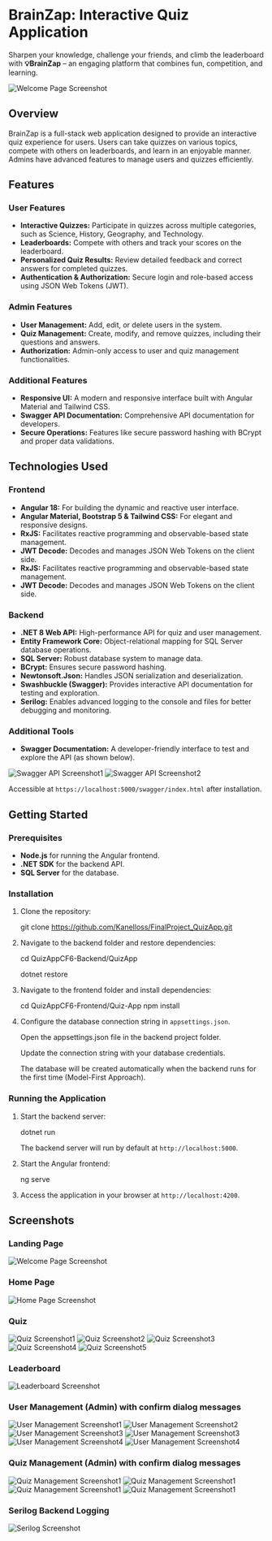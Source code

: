 
# BrainZap: Interactive Quiz Application

Sharpen your knowledge, challenge your friends, and climb the leaderboard with **💡BrainZap** – an engaging platform that combines fun, competition, and learning.

![Welcome Page Screenshot](./readme-img/welcome-page.png)

## Overview

BrainZap is a full-stack web application designed to provide an interactive quiz experience for users. Users can take quizzes on various topics, compete with others on leaderboards, and learn in an enjoyable manner. Admins have advanced features to manage users and quizzes efficiently.

## Features

### User Features
- **Interactive Quizzes:** Participate in quizzes across multiple categories, such as Science, History, Geography, and Technology.
- **Leaderboards:** Compete with others and track your scores on the leaderboard.
- **Personalized Quiz Results:** Review detailed feedback and correct answers for completed quizzes.
- **Authentication & Authorization:** Secure login and role-based access using JSON Web Tokens (JWT).

### Admin Features
- **User Management:** Add, edit, or delete users in the system.
- **Quiz Management:** Create, modify, and remove quizzes, including their questions and answers.
- **Authorization:** Admin-only access to user and quiz management functionalities.

### Additional Features
- **Responsive UI:** A modern and responsive interface built with Angular Material and Tailwind CSS.
- **Swagger API Documentation:** Comprehensive API documentation for developers.
- **Secure Operations:** Features like secure password hashing with BCrypt and proper data validations.

## Technologies Used

### Frontend
- **Angular 18:** For building the dynamic and reactive user interface.
- **Angular Material, Bootstrap 5 & Tailwind CSS:** For elegant and responsive designs.
- **RxJS:** Facilitates reactive programming and observable-based state management.
- **JWT Decode:** Decodes and manages JSON Web Tokens on the client side.
- **RxJS:** Facilitates reactive programming and observable-based state management.
- **JWT Decode:** Decodes and manages JSON Web Tokens on the client side.

### Backend
- **.NET 8 Web API:** High-performance API for quiz and user management.
- **Entity Framework Core:** Object-relational mapping for SQL Server database operations.
- **SQL Server:** Robust database system to manage data.
- **BCrypt:** Ensures secure password hashing.
- **Newtonsoft.Json:** Handles JSON serialization and deserialization.
- **Swashbuckle (Swagger):** Provides interactive API documentation for testing and exploration.
- **Serilog:** Enables advanced logging to the console and files for better debugging and monitoring.

### Additional Tools
- **Swagger Documentation:** A developer-friendly interface to test and explore the API (as shown below).

![Swagger API Screenshot1](./readme-img/swagger-quiz.png)
![Swagger API Screenshot2](./readme-img/swagger-user.png)

Accessible at `https://localhost:5000/swagger/index.html` after installation.

## Getting Started

### Prerequisites
- **Node.js** for running the Angular frontend.
- **.NET SDK** for the backend API.
- **SQL Server** for the database.

### Installation
1. Clone the repository:
   
   git clone https://github.com/Kanelloss/FinalProject_QuizApp.git

2. Navigate to the backend folder and restore dependencies:
   
   cd QuizAppCF6-Backend/QuizApp
   
   dotnet restore
   
3. Navigate to the frontend folder and install dependencies:
 
   cd QuizAppCF6-Frontend/Quiz-App
   npm install
   
4. Configure the database connection string in `appsettings.json`.

   Open the appsettings.json file in the backend project folder.

   Update the connection string with your database credentials.

   The database will be created automatically when the backend runs for the first time (Model-First Approach).

### Running the Application
1. Start the backend server:
   
   dotnet run

   The backend server will run by default at `http://localhost:5000`.
   
2. Start the Angular frontend:
   
   ng serve
   
3. Access the application in your browser at `http://localhost:4200`.

## Screenshots

### Landing Page
![Welcome Page Screenshot](./readme-img/welcome-page.png)

### Home Page
![Home Page Screenshot](./readme-img/home-page.png)

### Quiz
![Quiz Screenshot1](./readme-img/confirm-dialog.png)
![Quiz Screenshot2](./readme-img/food-quiz.png)
![Quiz Screenshot3](./readme-img/submit-quiz.png)
![Quiz Screenshot4](./readme-img/quiz-results.png)
![Quiz Screenshot5](./readme-img/quiz-results2.png)

### Leaderboard
![Leaderboard Screenshot](./readme-img/leaderboards.png)

### User Management (Admin) with confirm dialog messages
![User Management Screenshot1](./readme-img/user-management.png)
![User Management Screenshot2](./readme-img/add-new-user.png)
![User Management Screenshot3](./readme-img/edit-user.png)
![User Management Screenshot3](./readme-img/user-update-success.png)
![User Management Screenshot4](./readme-img/delete-user.png)
![User Management Screenshot4](./readme-img/delete-user-success.png)

### Quiz Management (Admin) with confirm dialog messages
![Quiz Management Screenshot1](./readme-img/quiz-management.png)
![Quiz Management Screenshot1](./readme-img/add-quiz.png)
![Quiz Management Screenshot1](./readme-img/edit-quiz.png)
![Quiz Management Screenshot1](./readme-img/delete-quiz.png)

### Serilog Backend Logging
![Serilog Screenshot](./readme-img/serilog.png)

